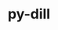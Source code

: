 ---
title: "py-dill"
layout: cache
categories: [package, develop-2024-03-10]
meta: {"versions": ["0.3.6"], "compilers": ["gcc@=11.4.0", "gcc@=7.5.0", "gcc@=9.4.0", "oneapi@=2024.0.0"], "oss": ["ubuntu18.04", "ubuntu20.04", "ubuntu22.04"], "platforms": ["linux"], "targets": ["neoverse_v1", "neoverse_v2", "ppc64le", "x86_64_v3"], "stacks": ["e4s", "e4s-neoverse-v2", "e4s-neoverse_v1", "e4s-oneapi", "e4s-power", "ml-linux-x86_64-cpu", "ml-linux-x86_64-cuda", "radiuss", "root"], "num_specs": 7, "num_specs_by_stack": {"radiuss": 1, "root": 7, "e4s-power": 1, "e4s-neoverse_v1": 1, "e4s-neoverse-v2": 1, "e4s": 1, "ml-linux-x86_64-cpu": 1, "ml-linux-x86_64-cuda": 1, "e4s-oneapi": 1}}
spec_details: [{"hash": "zsatntogibfftpb2dn5vvspcvalm34z6", "compiler": "gcc@=7.5.0", "versions": ["0.3.6"], "os": "ubuntu18.04", "platform": "linux", "target": "x86_64_v3", "variants": ["build_system=python_pip", "patches=daf79b1"], "stacks": ["radiuss", "root"], "size": "-", "tarball": "https://binaries.spack.io/releases/develop-2024-03-10/build_cache/linux-ubuntu18.04-x86_64_v3/gcc-7.5.0/py-dill-0.3.6/linux-ubuntu18.04-x86_64_v3-gcc-7.5.0-py-dill-0.3.6-zsatntogibfftpb2dn5vvspcvalm34z6.spack"}, {"hash": "pxyrgugo3oh35aas5e5p3ympaduz4nkt", "compiler": "gcc@=9.4.0", "versions": ["0.3.6"], "os": "ubuntu20.04", "platform": "linux", "target": "ppc64le", "variants": ["build_system=python_pip", "patches=daf79b1"], "stacks": ["e4s-power", "root"], "size": "-", "tarball": "https://binaries.spack.io/releases/develop-2024-03-10/build_cache/linux-ubuntu20.04-ppc64le/gcc-9.4.0/py-dill-0.3.6/linux-ubuntu20.04-ppc64le-gcc-9.4.0-py-dill-0.3.6-pxyrgugo3oh35aas5e5p3ympaduz4nkt.spack"}, {"hash": "g3c5lwtgyiizd5soczxxv7to67oyhz2f", "compiler": "gcc@=11.4.0", "versions": ["0.3.6"], "os": "ubuntu22.04", "platform": "linux", "target": "neoverse_v1", "variants": ["build_system=python_pip", "patches=daf79b1"], "stacks": ["e4s-neoverse_v1", "root"], "size": "-", "tarball": "https://binaries.spack.io/releases/develop-2024-03-10/build_cache/linux-ubuntu22.04-neoverse_v1/gcc-11.4.0/py-dill-0.3.6/linux-ubuntu22.04-neoverse_v1-gcc-11.4.0-py-dill-0.3.6-g3c5lwtgyiizd5soczxxv7to67oyhz2f.spack"}, {"hash": "yay2mad77yv5bp3w3autqfwzdz4ux2xu", "compiler": "gcc@=11.4.0", "versions": ["0.3.6"], "os": "ubuntu22.04", "platform": "linux", "target": "neoverse_v2", "variants": ["build_system=python_pip", "patches=daf79b1"], "stacks": ["e4s-neoverse-v2", "root"], "size": "-", "tarball": "https://binaries.spack.io/releases/develop-2024-03-10/build_cache/linux-ubuntu22.04-neoverse_v2/gcc-11.4.0/py-dill-0.3.6/linux-ubuntu22.04-neoverse_v2-gcc-11.4.0-py-dill-0.3.6-yay2mad77yv5bp3w3autqfwzdz4ux2xu.spack"}, {"hash": "eralqmvqbfqlsphkuyobobh7eozohnia", "compiler": "gcc@=11.4.0", "versions": ["0.3.6"], "os": "ubuntu22.04", "platform": "linux", "target": "x86_64_v3", "variants": ["build_system=python_pip", "patches=daf79b1"], "stacks": ["e4s", "root"], "size": "-", "tarball": "https://binaries.spack.io/releases/develop-2024-03-10/build_cache/linux-ubuntu22.04-x86_64_v3/gcc-11.4.0/py-dill-0.3.6/linux-ubuntu22.04-x86_64_v3-gcc-11.4.0-py-dill-0.3.6-eralqmvqbfqlsphkuyobobh7eozohnia.spack"}, {"hash": "unm2aricckpkrobjocvr6qn2xsvu6pdz", "compiler": "gcc@=11.4.0", "versions": ["0.3.6"], "os": "ubuntu22.04", "platform": "linux", "target": "x86_64_v3", "variants": ["build_system=python_pip", "patches=daf79b1"], "stacks": ["ml-linux-x86_64-cpu", "ml-linux-x86_64-cuda", "root"], "size": "-", "tarball": "https://binaries.spack.io/releases/develop-2024-03-10/build_cache/linux-ubuntu22.04-x86_64_v3/gcc-11.4.0/py-dill-0.3.6/linux-ubuntu22.04-x86_64_v3-gcc-11.4.0-py-dill-0.3.6-unm2aricckpkrobjocvr6qn2xsvu6pdz.spack"}, {"hash": "4vgpbl6adtnpohpzjiigkgnfnrkvw2q5", "compiler": "oneapi@=2024.0.0", "versions": ["0.3.6"], "os": "ubuntu22.04", "platform": "linux", "target": "x86_64_v3", "variants": ["build_system=python_pip", "patches=daf79b1"], "stacks": ["e4s-oneapi", "root"], "size": "-", "tarball": "https://binaries.spack.io/releases/develop-2024-03-10/build_cache/linux-ubuntu22.04-x86_64_v3/oneapi-2024.0.0/py-dill-0.3.6/linux-ubuntu22.04-x86_64_v3-oneapi-2024.0.0-py-dill-0.3.6-4vgpbl6adtnpohpzjiigkgnfnrkvw2q5.spack"}]
---